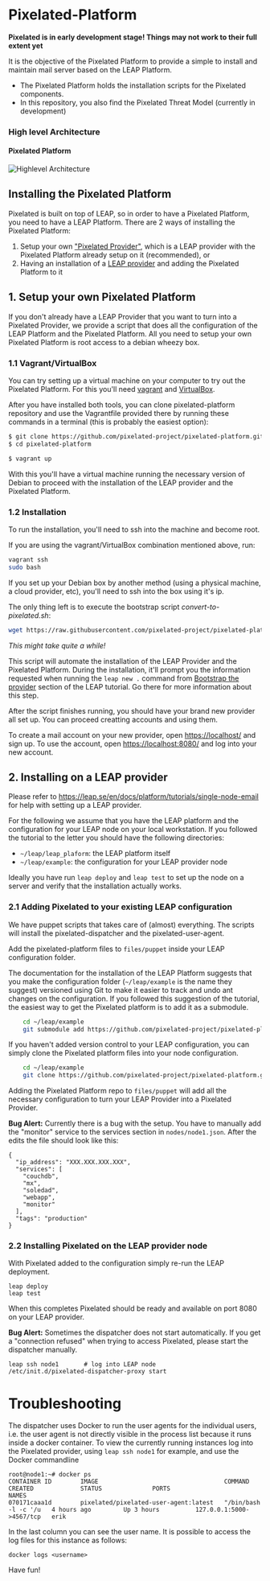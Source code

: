 Pixelated-Platform
==================

**Pixelated is in early development stage! Things may not work to their full extent yet**

It is the objective of the Pixelated Platform to provide a simple to install and maintain mail server based on the LEAP Platform.

* The Pixelated Platform holds the installation scripts for the Pixelated components.
* In this repository, you also find the Pixelated Threat Model (currently in development)

### High level Architecture
#### Pixelated Platform

![Highlevel Architecture](https://pixelated-project.org/assets/images/pixelated-platform.png)


## Installing the Pixelated Platform

Pixelated is built on top of LEAP, so in order to have a Pixelated Platform, you need to have a LEAP Platform. There are 2 ways of installing the Pixelated Platform:

1. Setup your own ["Pixelated Provider"](https://github.com/pixelated-project/pixelated-platform#how-to-setup-your-own-pixelated-platform), which is a LEAP provider with the Pixelated Platform already setup on it (recommended), or
2. Having an installation of a [LEAP provider](https://github.com/pixelated-project/pixelated-platform#installing-a-leap-provider) and adding the Pixelated Platform to it


## 1. Setup your own Pixelated Platform

If you don't already have a LEAP Provider that you want to turn into a Pixelated Provider, we provide a script that does all the configuration of the LEAP Platform and the Pixelated Platform. All you need to setup your own Pixelated Platform is root access to a debian wheezy box. 


### 1.1 Vagrant/VirtualBox

You can try setting up a virtual machine on your computer to try out the Pixelated Platform. For this you'll need [vagrant](https://www.vagrantup.com/) and [VirtualBox](https://www.virtualbox.org/).

After you have installed both tools, you can clone pixelated-platform repository and use the Vagrantfile provided there by running these commands in a terminal (this is probably the easiest option):

```bash
$ git clone https://github.com/pixelated-project/pixelated-platform.git
$ cd pixelated-platform

$ vagrant up
```

With this you'll have a virtual machine running the necessary version of Debian to proceed with the installation of the LEAP provider and the Pixelated Platform.

### 1.2 Installation

To run the installation, you'll need to ssh into the machine and become root.

If you are using the vagrant/VirtualBox combination mentioned above, run:
```bash
vagrant ssh
sudo bash
```

If you set up your Debian box by another method (using a physical machine, a cloud provider, etc), you'll need to ssh into the box using it's ip.

The only thing left is to execute the bootstrap script *convert-to-pixelated.sh*:

```bash
wget https://raw.githubusercontent.com/pixelated-project/pixelated-platform/master/convert-to-pixelated.sh && chmod +x convert-to-pixelated.sh && ./convert-to-pixelated.sh
```

*This might take quite a while!*

This script will automate the installation of the LEAP Provider and the Pixelated Platform. During the installation, it'll prompt you the information requested when running the `leap new .` command from [Bootstrap the provider](https://leap.se/en/docs/platform/tutorials/single-node-email#bootstrap-the-provider) section of the LEAP tutorial. Go there for more information about this step.

After the script finishes running, you should have your brand new provider all set up. You can proceed creatting accounts and using them.

To create a mail account on your new provider, open [https://localhost/](https://localhost/) and sign up.
To use the account, open [https://localhost:8080/](https://localhost:8080) and log into your new account.




## 2. Installing on a LEAP provider

Please refer to <https://leap.se/en/docs/platform/tutorials/single-node-email> for help with setting up a LEAP provider.

For the following we assume that you have the LEAP platform and the configuration for your LEAP node on your local workstation. If you followed the tutorial to the letter you should have the following directories:

* `~/leap/leap_plaform`: the LEAP platform itself
* `~/leap/example`: the configuration for your LEAP provider node

Ideally you have run `leap deploy` and `leap test` to set up the node on a server and verify that the installation actually works.


### 2.1 Adding Pixelated to your existing LEAP configuration

We have puppet scripts that takes care of (almost) everything. The scripts will install the pixelated-dispatcher and the pixelated-user-agent.

Add the pixelated-platform files to `files/puppet` inside your LEAP configuration folder.

The documentation for the installation of the LEAP Platform suggests that you make the configuration folder (`~/leap/example` is the name they suggest) versioned using Git to make it easier to track and undo ant changes on the configuration. If you followed this suggestion of the tutorial, the easiest way to get the Pixelated platform is to add it as a submodule.

```bash
    cd ~/leap/example
    git submodule add https://github.com/pixelated-project/pixelated-platform.git files/puppet
```

If you haven't added version control to your LEAP configuration, you can simply clone the Pixelated platform files into your node configuration.

```bash
    cd ~/leap/example
    git clone https://github.com/pixelated-project/pixelated-platform.git files/puppet
```

Adding the Pixelated Platform repo to `files/puppet` will add all the necessary configuration to turn your LEAP Provider into a Pixelated Provider.

**Bug Alert:** Currently there is a bug with the setup. You have to manually add the "monitor" service to the services section in `nodes/node1.json`. After the edits the file should look like this:

    {
      "ip_address": "XXX.XXX.XXX.XXX",
      "services": [
        "couchdb",
        "mx",
        "soledad",
        "webapp",
        "monitor"
      ],
      "tags": "production"
    }

### 2.2 Installing Pixelated on the LEAP provider node

With Pixelated added to the configuration simply re-run the LEAP deployment.

    leap deploy
    leap test
    
When this completes Pixelated should be ready and available on port 8080 on your LEAP provider.    
    
**Bug Alert:** Sometimes the dispatcher does not start automatically. If you get a "connection refused" when trying to access Pixelated, please start the dispatcher manually.

    leap ssh node1       # log into LEAP node
    /etc/init.d/pixelated-dispatcher-proxy start
    


# Troubleshooting

The dispatcher uses Docker to run the user agents for the individual users, i.e. the user agent is not directly visible in the process list because it runs inside a docker container. To view the currently running instances log into the Pixelated provider, using `leap ssh node1` for example, and use the Docker commandline

    root@node1:~# docker ps
    CONTAINER ID        IMAGE                                   COMMAND                CREATED             STATUS              PORTS                      NAMES
    070171caaa1d        pixelated/pixelated-user-agent:latest   "/bin/bash -l -c '/u   4 hours ago         Up 3 hours          127.0.0.1:5000->4567/tcp   erik           
    
In the last column you can see the user name. It is possible to access the log files for this instance as follows:

    docker logs <username>

Have fun!
